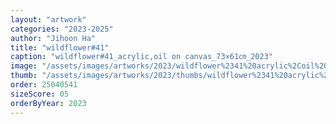 ```yaml
---
layout: "artwork"
categories: "2023-2025"
author: "Jihoon Ha"
title: "wildflower#41"
caption: "wildflower#41_acrylic,oil on canvas_73×61㎝_2023"
image: "/assets/images/artworks/2023/wildflower%2341%20acrylic%2Coil%20on%20canvas%2073x61cm%202023.jpg"
thumb: "/assets/images/artworks/2023/thumbs/wildflower%2341%20acrylic%2Coil%20on%20canvas%2073x61cm%202023.jpg"
order: 25040541
sizeScore: 05
orderByYear: 2023
---
```

